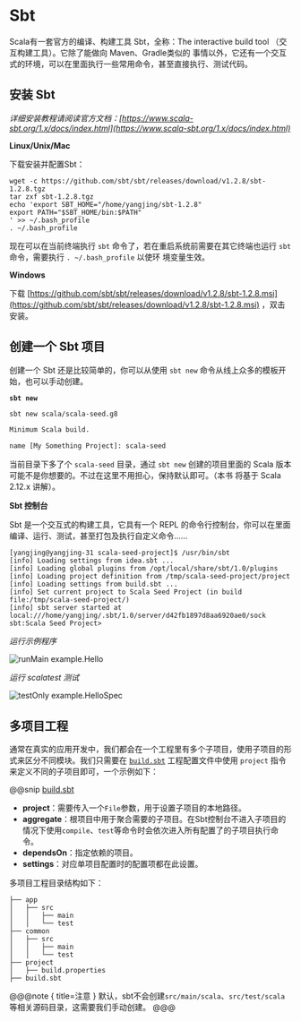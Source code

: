 # Sbt


Scala有一套官方的编译、构建工具 Sbt，全称：The interactive build tool （交互构建工具）。它除了能做向 Maven、Gradle类似的
事情以外，它还有一个交互式的环境，可以在里面执行一些常用命令，甚至直接执行、测试代码。

## 安装 Sbt

*详细安装教程请阅读官方文档：[https://www.scala-sbt.org/1.x/docs/index.html](https://www.scala-sbt.org/1.x/docs/index.html)*

**Linux/Unix/Mac**

下载安装并配置Sbt：

```
wget -c https://github.com/sbt/sbt/releases/download/v1.2.8/sbt-1.2.8.tgz
tar zxf sbt-1.2.8.tgz
echo 'export SBT_HOME="/home/yangjing/sbt-1.2.8"
export PATH="$SBT_HOME/bin:$PATH"
' >> ~/.bash_profile
. ~/.bash_profile
```

现在可以在当前终端执行 `sbt` 命令了，若在重启系统前需要在其它终端也运行 `sbt` 命令，需要执行 `. ~/.bash_profile` 以使环
境变量生效。

**Windows**

下载 [https://github.com/sbt/sbt/releases/download/v1.2.8/sbt-1.2.8.msi](https://github.com/sbt/sbt/releases/download/v1.2.8/sbt-1.2.8.msi) ，双击安装。

## 创建一个 Sbt 项目

创建一个 Sbt 还是比较简单的，你可以从使用 `sbt new` 命令从线上众多的模板开始，也可以手动创建。

**`sbt new`**

```bash
sbt new scala/scala-seed.g8

Minimum Scala build. 

name [My Something Project]: scala-seed

```

当前目录下多了个 `scala-seed` 目录，通过 `sbt new` 创建的项目里面的 Scala 版本可能不是你想要的。不过在这里不用担心，保持默认即可。（本书
将基于 Scala 2.12.x 讲解）。

**Sbt 控制台**

Sbt 是一个交互式的构建工具，它具有一个 REPL 的命令行控制台，你可以在里面编译、运行、测试，甚至打包及执行自定义命令……

```
[yangjing@yangjing-31 scala-seed-project]$ /usr/bin/sbt
[info] Loading settings from idea.sbt ...
[info] Loading global plugins from /opt/local/share/sbt/1.0/plugins
[info] Loading project definition from /tmp/scala-seed-project/project
[info] Loading settings from build.sbt ...
[info] Set current project to Scala Seed Project (in build file:/tmp/scala-seed-project/)
[info] sbt server started at local:///home/yangjing/.sbt/1.0/server/d42fb1897d8aa6920ae0/sock
sbt:Scala Seed Project>
```

*运行示例程序*

![runMain example.Hello](.../01.1.runMain.png)

*运行 scalatest 测试*

![testOnly example.HelloSpec](.../01.1.testOnly.png)

## 多项目工程

通常在真实的应用开发中，我们都会在一个工程里有多个子项目，使用子项目的形式来区分不同模块。我们只需要在
[`build.sbt`](../../../../../codes/multi-project/build.sbt) 工程配置文件中使用 `project` 指令来定义不同的子项目即可，一个示例如下：

@@snip [build.sbt](../../../../../codes/multi-project/build.sbt)

- **project**：需要传入一个`File`参数，用于设置子项目的本地路径。
- **aggregate**：根项目中用于聚合需要的子项目。在Sbt控制台不进入子项目的情况下使用`compile`、`test`等命令时会依次进入所有配置了的子项目执行命令。
- **dependsOn**：指定依赖的项目。
- **settings**：对应单项目配置时的配置项都在此设置。

多项目工程目录结构如下：
```
├── app
│   ├── src
│   │   ├── main
│   │   └── test
├── common
│   ├── src
│   │   ├── main
│   │   └── test
├── project
│   ├── build.properties
├── build.sbt
```

@@@note { title=注意 }
默认，sbt不会创建`src/main/scala`、`src/test/scala`等相关源码目录，这需要我们手动创建。
@@@